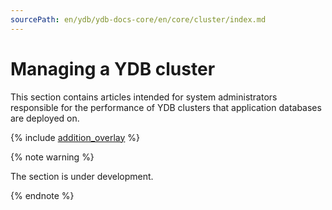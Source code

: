 ```yaml
---
sourcePath: en/ydb/ydb-docs-core/en/core/cluster/index.md
---
```

# Managing a YDB cluster

This section contains articles intended for system administrators responsible for the performance of YDB clusters that application databases are deployed on.

{% include [addition_overlay](_includes/addition_overlay.md) %}

{% note warning %}

The section is under development.

{% endnote %}

